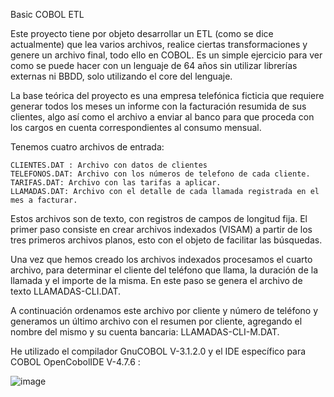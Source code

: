 Basic COBOL ETL 

Este proyecto tiene por objeto desarrollar un ETL (como se dice actualmente) que lea varios archivos, realice ciertas transformaciones y genere un archivo final, todo ello en COBOL.
Es un simple ejercicio para ver como se puede hacer con un lenguaje de  64 años sin utilizar librerías externas ni BBDD, solo utilizando el core del lenguaje.

La base teórica del proyecto es una empresa telefónica ficticia que requiere generar todos los meses un informe con la facturación resumida de sus clientes, algo así como el archivo a enviar al banco para que proceda con los cargos en cuenta correspondientes al consumo mensual.

Tenemos cuatro archivos de entrada:

    CLIENTES.DAT : Archivo con datos de clientes
    TELEFONOS.DAT: Archivo con los números de telefono de cada cliente.
    TARIFAS.DAT: Archivo con las tarifas a aplicar.
    LLAMADAS.DAT: Archivo con el detalle de cada llamada registrada en el mes a facturar.

Estos archivos son de texto, con registros de campos de longitud fija.
El primer paso consiste en crear archivos indexados (VISAM) a partir de los tres primeros archivos planos, esto con el objeto de facilitar las búsquedas.

Una vez que hemos creado los archivos indexados procesamos el cuarto archivo, para determinar el cliente del teléfono que llama, la duración de la llamada y el importe de la misma. En este paso se genera el archivo de texto LLAMADAS-CLI.DAT.

A continuación ordenamos este archivo por cliente y número de teléfono y generamos un último archivo con el resumen por cliente, agregando el nombre del mismo y su cuenta bancaria: LLAMADAS-CLI-M.DAT.

He utilizado el compilador GnuCOBOL V-3.1.2.0 y el IDE específico para COBOL OpenCobolIDE V-4.7.6 :

![image](https://github.com/jlanzosg/COBOL-ETL/assets/170817631/41d79ffa-c204-485a-b128-f3888bef5a40)

